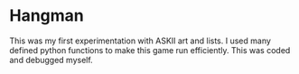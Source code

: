 # Hangman
This was my first experimentation with ASKII art and lists. I used many defined python functions to make this game run efficiently.
This was coded and debugged myself.
